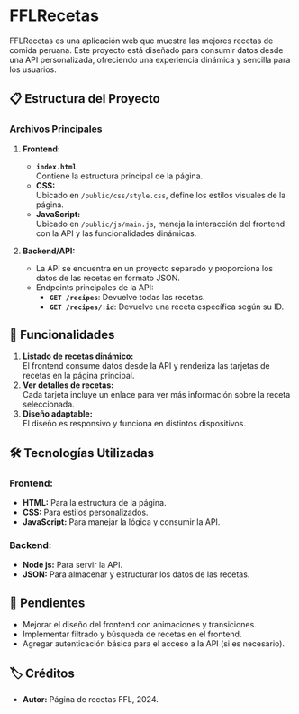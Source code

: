 # FFLRecetas

FFLRecetas es una aplicación web que muestra las mejores recetas de comida peruana. Este proyecto está diseñado para consumir datos desde una API personalizada, ofreciendo una experiencia dinámica y sencilla para los usuarios.

## 📋 Estructura del Proyecto

### Archivos Principales

1. **Frontend:**
   - **`index.html`**  
     Contiene la estructura principal de la página.
   - **CSS:**  
     Ubicado en `/public/css/style.css`, define los estilos visuales de la página.
   - **JavaScript:**  
     Ubicado en `/public/js/main.js`, maneja la interacción del frontend con la API y las funcionalidades dinámicas.

2. **Backend/API:**
   - La API se encuentra en un proyecto separado y proporciona los datos de las recetas en formato JSON.
   - Endpoints principales de la API:
     - **`GET /recipes`**: Devuelve todas las recetas.
     - **`GET /recipes/:id`**: Devuelve una receta específica según su ID.

## 🎯 Funcionalidades

1. **Listado de recetas dinámico:**  
   El frontend consume datos desde la API y renderiza las tarjetas de recetas en la página principal.
2. **Ver detalles de recetas:**  
   Cada tarjeta incluye un enlace para ver más información sobre la receta seleccionada.
3. **Diseño adaptable:**  
   El diseño es responsivo y funciona en distintos dispositivos.

## 🛠️ Tecnologías Utilizadas

### Frontend:
- **HTML:** Para la estructura de la página.
- **CSS:** Para estilos personalizados.
- **JavaScript:** Para manejar la lógica y consumir la API.

### Backend:
- **Node js:** Para servir la API.
- **JSON:** Para almacenar y estructurar los datos de las recetas.

## 📌 Pendientes

- Mejorar el diseño del frontend con animaciones y transiciones.
- Implementar filtrado y búsqueda de recetas en el frontend.
- Agregar autenticación básica para el acceso a la API (si es necesario).

## 🏷️ Créditos

- **Autor:** Página de recetas FFL, 2024.
